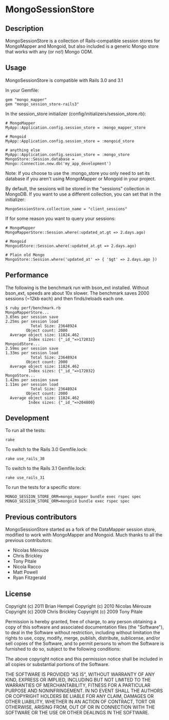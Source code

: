 # MongoSessionStore

## Description

MongoSessionStore is a collection of Rails-compatible session stores for MongoMapper and Mongoid, but also included is a generic Mongo store that works with any (or no!) Mongo ODM.

## Usage

MongoSessionStore is compatible with Rails 3.0 and 3.1

In your Gemfile:

    gem "mongo_mapper"
    gem "mongo_session_store-rails3"

In the session_store initializer (config/initializers/session_store.rb):

    # MongoMapper
    MyApp::Application.config.session_store = :mongo_mapper_store
    
    # Mongoid
    MyApp::Application.config.session_store = :mongoid_store
    
    # anything else
    MyApp::Application.config.session_store = :mongo_store
    MongoStore::Session.database = Mongo::Connection.new.db('my_app_development')

Note: If you choose to use the :mongo_store you only need to set its database if you aren't using MongoMapper or Mongoid in your project.

By default, the sessions will be stored in the "sessions" collection in MongoDB.  If you want to use a different collection, you can set that in the initializer:

    MongoSessionStore.collection_name = "client_sessions"

If for some reason you want to query your sessions:

    # MongoMapper
    MongoMapperStore::Session.where(:updated_at.gt => 2.days.ago)

    # Mongoid
    MongoidStore::Session.where(:updated_at.gt => 2.days.ago)
    
    # Plain old Mongo
    MongoStore::Session.where('updated_at' => { '$gt' => 2.days.ago })

## Performance

The following is the benchmark run with bson_ext installed.  Without bson_ext, speeds are about 10x slower.  The benchmark saves 2000 sessions (~12kb each) and then finds/reloads each one.

    $ ruby perf/benchmark.rb
    MongoMapperStore...
    3.65ms per session save
    2.25ms per session load
               Total Size: 23648924
             Object count: 2000
      Average object size: 11824.462
              Index sizes: {"_id_"=>172032}
    MongoidStore...
    2.59ms per session save
    1.33ms per session load
               Total Size: 23648924
             Object count: 2000
      Average object size: 11824.462
              Index sizes: {"_id_"=>172032}
    MongoStore...
    1.42ms per session save
    1.11ms per session load
               Total Size: 23648924
             Object count: 2000
      Average object size: 11824.462
              Index sizes: {"_id_"=>204800}

## Development

To run all the tests:

    rake

To switch to the Rails 3.0 Gemfile.lock:

    rake use_rails_30

To switch to the Rails 3.1 Gemfile.lock:

    rake use_rails_31

To run the tests for a specific store:

    MONGO_SESSION_STORE_ORM=mongo_mapper bundle exec rspec spec
    MONGO_SESSION_STORE_ORM=mongoid bundle exec rspec spec    
    
## Previous contributors

MongoSessionStore started as a fork of the DataMapper session store, modified to work with MongoMapper and Mongoid.  Much thanks to all the previous contributors:

* Nicolas Mérouze
* Chris Brickley
* Tony Pitale
* Nicola Racco
* Matt Powell
* Ryan Fitzgerald

## License

Copyright (c) 2011 Brian Hempel
Copyright (c) 2010 Nicolas Mérouze
Copyright (c) 2009 Chris Brickley
Copyright (c) 2009 Tony Pitale

Permission is hereby granted, free of charge, to any person
obtaining a copy of this software and associated documentation
files (the "Software"), to deal in the Software without
restriction, including without limitation the rights to use,
copy, modify, merge, publish, distribute, sublicense, and/or sell
copies of the Software, and to permit persons to whom the
Software is furnished to do so, subject to the following
conditions:

The above copyright notice and this permission notice shall be
included in all copies or substantial portions of the Software.

THE SOFTWARE IS PROVIDED "AS IS", WITHOUT WARRANTY OF ANY KIND,
EXPRESS OR IMPLIED, INCLUDING BUT NOT LIMITED TO THE WARRANTIES
OF MERCHANTABILITY, FITNESS FOR A PARTICULAR PURPOSE AND
NONINFRINGEMENT. IN NO EVENT SHALL THE AUTHORS OR COPYRIGHT
HOLDERS BE LIABLE FOR ANY CLAIM, DAMAGES OR OTHER LIABILITY,
WHETHER IN AN ACTION OF CONTRACT, TORT OR OTHERWISE, ARISING
FROM, OUT OF OR IN CONNECTION WITH THE SOFTWARE OR THE USE OR
OTHER DEALINGS IN THE SOFTWARE.
